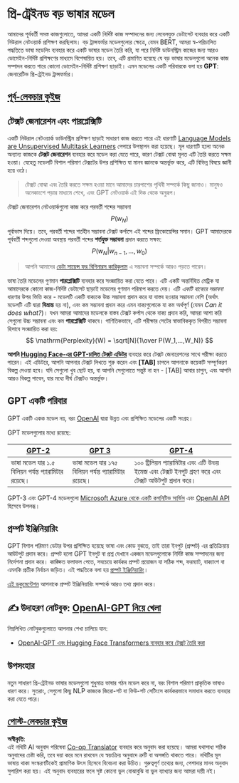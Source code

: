 <!--
CO_OP_TRANSLATOR_METADATA:
{
  "original_hash": "2efbb183384a50f0fc0cde02534d912f",
  "translation_date": "2025-08-26T08:42:59+00:00",
  "source_file": "lessons/5-NLP/20-LangModels/README.md",
  "language_code": "bn"
}
-->
# প্রি-ট্রেইনড বড় ভাষার মডেল

আমাদের পূর্ববর্তী সমস্ত কাজগুলোতে, আমরা একটি নির্দিষ্ট কাজ সম্পাদনের জন্য লেবেলযুক্ত ডেটাসেট ব্যবহার করে একটি নিউরাল নেটওয়ার্ক প্রশিক্ষণ করছিলাম। বড় ট্রান্সফর্মার মডেলগুলোর ক্ষেত্রে, যেমন BERT, আমরা স্ব-পরিচালিত পদ্ধতিতে ভাষা মডেলিং ব্যবহার করে একটি ভাষার মডেল তৈরি করি, যা পরে নির্দিষ্ট ডাউনস্ট্রিম কাজের জন্য আরও ডোমেইন-নির্দিষ্ট প্রশিক্ষণের মাধ্যমে বিশেষায়িত হয়। তবে, এটি প্রমাণিত হয়েছে যে বড় ভাষার মডেলগুলো অনেক কাজ সম্পাদন করতে পারে কোনো ডোমেইন-নির্দিষ্ট প্রশিক্ষণ ছাড়াই। এমন মডেলের একটি পরিবারকে বলা হয় **GPT**: জেনারেটিভ প্রি-ট্রেইনড ট্রান্সফর্মার।

## [পূর্ব-লেকচার কুইজ](https://red-field-0a6ddfd03.1.azurestaticapps.net/quiz/120)

## টেক্সট জেনারেশন এবং পারপ্লেক্সিটি

একটি নিউরাল নেটওয়ার্ক ডাউনস্ট্রিম প্রশিক্ষণ ছাড়াই সাধারণ কাজ করতে পারে এই ধারণাটি [Language Models are Unsupervised Multitask Learners](https://cdn.openai.com/better-language-models/language_models_are_unsupervised_multitask_learners.pdf) পেপারে উপস্থাপন করা হয়েছে। মূল ধারণাটি হলো অনেক অন্যান্য কাজকে **টেক্সট জেনারেশন** ব্যবহার করে মডেল করা যেতে পারে, কারণ টেক্সট বোঝা মূলত এটি তৈরি করতে সক্ষম হওয়া। যেহেতু মডেলটি বিশাল পরিমাণ টেক্সটের উপর প্রশিক্ষিত যা মানব জ্ঞানকে অন্তর্ভুক্ত করে, এটি বিভিন্ন বিষয়ে জ্ঞানী হয়ে ওঠে।

> টেক্সট বোঝা এবং তৈরি করতে সক্ষম হওয়া মানে আমাদের চারপাশের পৃথিবী সম্পর্কে কিছু জানাও। মানুষও অনেকাংশে পড়ার মাধ্যমে শেখে, এবং GPT নেটওয়ার্ক এই দিক থেকে অনুরূপ।

টেক্সট জেনারেশন নেটওয়ার্কগুলো কাজ করে পরবর্তী শব্দের সম্ভাবনা $$P(w_N)$$ পূর্বাভাস দিয়ে। তবে, পরবর্তী শব্দের শর্তহীন সম্ভাবনা টেক্সট কর্পাসে এই শব্দের ফ্রিকোয়েন্সির সমান। GPT আমাদেরকে পূর্ববর্তী শব্দগুলো দেওয়া অবস্থায় পরবর্তী শব্দের **শর্তযুক্ত সম্ভাবনা** প্রদান করতে সক্ষম: $$P(w_N | w_{n-1}, ..., w_0)$$

> আপনি আমাদের [ডেটা সায়েন্স ফর বিগিনারস কারিকুলাম](https://github.com/microsoft/Data-Science-For-Beginners/tree/main/1-Introduction/04-stats-and-probability) এ সম্ভাবনা সম্পর্কে আরও পড়তে পারেন।

ভাষা তৈরি মডেলের গুণমান **পারপ্লেক্সিটি** ব্যবহার করে সংজ্ঞায়িত করা যেতে পারে। এটি একটি অন্তর্নিহিত মেট্রিক যা আমাদেরকে কোনো কাজ-নির্দিষ্ট ডেটাসেট ছাড়াই মডেলের গুণমান পরিমাপ করতে দেয়। এটি *একটি বাক্যের সম্ভাবনা* ধারণার উপর ভিত্তি করে - মডেলটি একটি বাক্যকে উচ্চ সম্ভাবনা প্রদান করে যা বাস্তব হওয়ার সম্ভাবনা বেশি (অর্থাৎ মডেলটি এটি দ্বারা **বিভ্রান্ত** হয় না), এবং কম সম্ভাবনা প্রদান করে এমন বাক্যগুলোকে যা কম অর্থপূর্ণ (যেমন *Can it does what?*)। যখন আমরা আমাদের মডেলকে বাস্তব টেক্সট কর্পাস থেকে বাক্য প্রদান করি, আমরা আশা করি সেগুলো উচ্চ সম্ভাবনা এবং কম **পারপ্লেক্সিটি** থাকবে। গাণিতিকভাবে, এটি পরীক্ষার সেটের স্বাভাবিককৃত বিপরীত সম্ভাবনা হিসাবে সংজ্ঞায়িত করা হয়:
$$
\mathrm{Perplexity}(W) = \sqrt[N]{1\over P(W_1,...,W_N)}
$$ 

**আপনি [Hugging Face-এর GPT-চালিত টেক্সট এডিটর](https://transformer.huggingface.co/doc/gpt2-large)** ব্যবহার করে টেক্সট জেনারেশনের সাথে পরীক্ষা করতে পারেন। এই এডিটরে, আপনি আপনার টেক্সট লিখতে শুরু করেন এবং **[TAB]** চাপলে আপনাকে কয়েকটি সম্পূর্ণকরণ বিকল্প দেওয়া হবে। যদি সেগুলো খুব ছোট হয়, বা আপনি সেগুলোতে সন্তুষ্ট না হন - [TAB] আবার চাপুন, এবং আপনি আরও বিকল্প পাবেন, যার মধ্যে দীর্ঘ টেক্সটও অন্তর্ভুক্ত।

## GPT একটি পরিবার

GPT একটি একক মডেল নয়, বরং [OpenAI](https://openai.com) দ্বারা উন্নত এবং প্রশিক্ষিত মডেলের একটি সংগ্রহ।

GPT মডেলগুলোর মধ্যে রয়েছে:

| [GPT-2](https://huggingface.co/docs/transformers/model_doc/gpt2#openai-gpt2) | [GPT 3](https://openai.com/research/language-models-are-few-shot-learners) | [GPT-4](https://openai.com/gpt-4) |
| -- | -- | -- |
| ভাষা মডেল যার ১.৫ বিলিয়ন পর্যন্ত প্যারামিটার রয়েছে। | ভাষা মডেল যার ১৭৫ বিলিয়ন পর্যন্ত প্যারামিটার রয়েছে। | ১০০ ট্রিলিয়ন প্যারামিটার এবং এটি উভয় ইমেজ এবং টেক্সট ইনপুট গ্রহণ করে এবং টেক্সট আউটপুট প্রদান করে। |

GPT-3 এবং GPT-4 মডেলগুলো [Microsoft Azure থেকে একটি কগনিটিভ সার্ভিস](https://azure.microsoft.com/en-us/services/cognitive-services/openai-service/#overview?WT.mc_id=academic-77998-cacaste) এবং [OpenAI API](https://openai.com/api/) হিসেবে উপলব্ধ।

## প্রম্পট ইঞ্জিনিয়ারিং

GPT বিশাল পরিমাণ ডেটার উপর প্রশিক্ষিত হয়েছে ভাষা এবং কোড বুঝতে, তাই তারা ইনপুট (প্রম্পট) এর প্রতিক্রিয়ায় আউটপুট প্রদান করে। প্রম্পট হলো GPT ইনপুট বা প্রশ্ন যেখানে একজন মডেলগুলোকে নির্দিষ্ট কাজ সম্পাদনের জন্য নির্দেশনা প্রদান করে। কাঙ্ক্ষিত ফলাফল পেতে, সবচেয়ে কার্যকর প্রম্পট প্রয়োজন যা সঠিক শব্দ, ফরম্যাট, বাক্যাংশ বা এমনকি প্রতীক নির্বাচন জড়িত। এই পদ্ধতিকে বলা হয় [প্রম্পট ইঞ্জিনিয়ারিং](https://learn.microsoft.com/en-us/shows/ai-show/the-basics-of-prompt-engineering-with-azure-openai-service?WT.mc_id=academic-77998-bethanycheum)।

[এই ডকুমেন্টেশন](https://learn.microsoft.com/en-us/semantic-kernel/prompt-engineering/?WT.mc_id=academic-77998-bethanycheum) আপনাকে প্রম্পট ইঞ্জিনিয়ারিং সম্পর্কে আরও তথ্য প্রদান করে।

## ✍️ উদাহরণ নোটবুক: [OpenAI-GPT নিয়ে খেলা](../../../../../lessons/5-NLP/20-LangModels/GPT-PyTorch.ipynb)

নিম্নলিখিত নোটবুকগুলোতে আপনার শেখা চালিয়ে যান:

* [OpenAI-GPT এবং Hugging Face Transformers ব্যবহার করে টেক্সট তৈরি করা](../../../../../lessons/5-NLP/20-LangModels/GPT-PyTorch.ipynb)

## উপসংহার

নতুন সাধারণ প্রি-ট্রেইনড ভাষার মডেলগুলো শুধুমাত্র ভাষার গঠন মডেল করে না, বরং বিশাল পরিমাণ প্রাকৃতিক ভাষাও ধারণ করে। সুতরাং, সেগুলো কিছু NLP কাজকে জিরো-শট বা ফিউ-শট সেটিংসে কার্যকরভাবে সমাধান করতে ব্যবহার করা যেতে পারে।

## [পোস্ট-লেকচার কুইজ](https://red-field-0a6ddfd03.1.azurestaticapps.net/quiz/220)

**অস্বীকৃতি**:  
এই নথিটি AI অনুবাদ পরিষেবা [Co-op Translator](https://github.com/Azure/co-op-translator) ব্যবহার করে অনুবাদ করা হয়েছে। আমরা যথাসাধ্য সঠিক অনুবাদের চেষ্টা করি, তবে দয়া করে মনে রাখবেন যে স্বয়ংক্রিয় অনুবাদে ত্রুটি বা অসঙ্গতি থাকতে পারে। নথিটির মূল ভাষায় থাকা সংস্করণটিকেই প্রামাণিক উৎস হিসেবে বিবেচনা করা উচিত। গুরুত্বপূর্ণ তথ্যের জন্য, পেশাদার মানব অনুবাদ সুপারিশ করা হয়। এই অনুবাদ ব্যবহারের ফলে সৃষ্ট কোনো ভুল বোঝাবুঝি বা ভুল ব্যাখ্যার জন্য আমরা দায়ী নই।